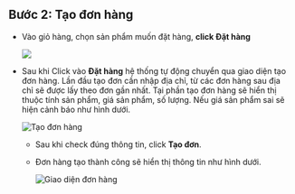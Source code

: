 
## Bước 2: Tạo đơn hàng 

- Vào giỏ hàng, chọn sản phẩm muốn đặt hàng, **click Đặt hàng**

  ![](https://github.com/gobizvn/gobiz-docs/assets/135328227/2c01d73f-e640-4386-a1da-23ab93abb8e7)

- Sau khi Click vào **Đặt hàng** hệ thống tự động chuyển qua giao diện tạo đơn hàng.
  Lần đầu tạo đơn cần nhập địa chỉ, từ các đơn hàng sau địa chỉ sẽ được lấy theo đơn gần nhất.
  Tại phần tạo đơn hàng sẽ hiển thị thuộc tính sản phẩm, giá sản phẩm, số lượng.
  Nếu giá sản phẩm sai sẽ hiện cảnh báo như hình dưới.
  
  ![Tạo đơn hàng](https://github.com/gobizvn/gobiz-docs/assets/135328227/0984c716-38bb-4e17-b7a4-f81f3c2e5ba4)

  - Sau khi check đúng thông tin, click **Tạo đơn**.
 
  - Đơn hàng tạo thành công sẽ hiển thị thông tin như hình dưới.

    ![Giao diện đơn hàng](https://github.com/gobizvn/gobiz-docs/assets/135328227/c1153cb9-1a3d-42a7-b063-e4f9252141df)


  

  




